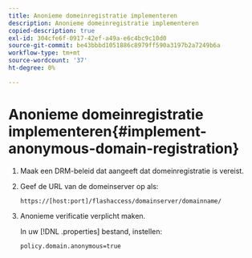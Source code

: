 ```yaml
---
title: Anonieme domeinregistratie implementeren
description: Anonieme domeinregistratie implementeren
copied-description: true
exl-id: 304cfe6f-0917-42ef-a49a-e6c4bc9c10d0
source-git-commit: be43bbbd1051886c8979ff590a3197b2a7249b6a
workflow-type: tm+mt
source-wordcount: '37'
ht-degree: 0%

---
```


# Anonieme domeinregistratie implementeren{#implement-anonymous-domain-registration}

1. Maak een DRM-beleid dat aangeeft dat domeinregistratie is vereist.
1. Geef de URL van de domeinserver op als:

   ```
   https://[host:port]/flashaccess/domainserver/domainname/
   ```

1. Anonieme verificatie verplicht maken.

   In uw [!DNL .properties] bestand, instellen:

   ```
   policy.domain.anonymous=true 
   ```
